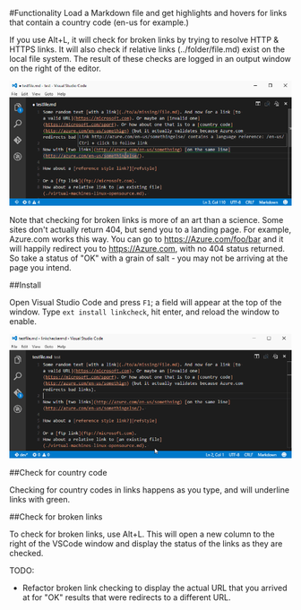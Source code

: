 #Functionality
Load a Markdown file and get highlights and hovers for links that contain a country code (en-us for example.) 

If you use Alt+L, it will check for broken links by trying to resolve HTTP & HTTPS links. It will also check if relative links (../folder/file.md) exist on the local file system. The result of these checks are logged in an output window on the right of the editor.

![Animated GIF of URLs being flagged as warnings and Alt+L functionality](./images/working.gif)

Note that checking for broken links is more of an art than a science. Some sites don't actually return 404, but send you to a landing page. For example, Azure.com works this way. You can go to https://Azure.com/foo/bar and it will happily redirect you to https://Azure.com, with no 404 status returned. So take a status of "OK" with a grain of salt - you may not be arriving at the page you intend.

##Install

Open Visual Studio Code and press `F1`; a field will appear at the top of the window. Type `ext install linkcheck`, hit enter, and reload the window to enable.

![Animated GIF of installing the extension](./images/install.gif)

##Check for country code

Checking for country codes in links happens as you type, and will underline links with green.

##Check for broken links

To check for broken links, use Alt+L. This will open a new column to the right of the VSCode window and display the status of the links as they are checked.

TODO:

* Refactor broken link checking to display the actual URL that you arrived at for "OK" results that were redirects to a different URL.

